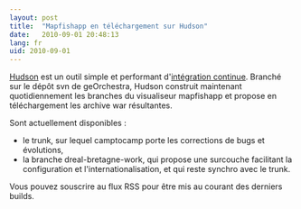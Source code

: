 ```yaml
---
layout: post
title:  "Mapfishapp en téléchargement sur Hudson"
date:   2010-09-01 20:48:13
lang: fr
uid: 2010-09-01
---
```


<p><a href="https://hudson-ci.org/" hreflang="en">Hudson</a> est un outil simple
et performant d'<a href="https://fr.wikipedia.org/wiki/Int%C3%A9gration_continue">intégration
continue</a>. Branché sur le dépôt svn de geOrchestra,
Hudson construit maintenant quotidiennement les branches du visualiseur
mapfishapp et propose en
téléchargement les archive war résultantes.</p>

<!--more-->

<p>Sont actuellement disponibles :</p>
<ul>
<li>le trunk, sur lequel camptocamp porte les corrections de bugs et
évolutions,</li>
<li>la branche dreal-bretagne-work, qui propose une surcouche facilitant la
configuration et l'internationalisation, et qui reste synchro avec le
trunk.</li>
</ul>
<p>Vous pouvez souscrire au flux RSS pour
être mis au courant des derniers builds.</p>
